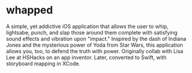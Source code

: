 # whapped

A simple, yet addictive iOS application that allows the user to whip, lightsabe, punch, and slap 
those around them complete with satisfying sound effects and vibration upon "impact." Inspired by the 
dash of Indiana Jones and the mysterious power of Yoda from Star Wars, this application allows you, too, 
to defend the truth with power. Originally collab with Lisa Lee at HSHacks on an app inventor.
Later, converted to Swift, with storyboard mapping in XCode. 

